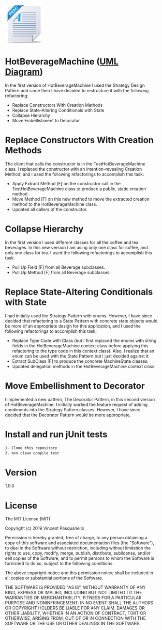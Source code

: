 ![Readme image](readme.png)

# HotBeverageMachine ([UML Diagram](https://github.com/vpasq/HotBeverageMachine/blob/master/UML_HotBeverageMachine.pdf)) 
In the first version of HotBeverageMachine I used the Strategy Design Pattern and since then I have decided to 
restructure it with the following refactoring:
- Replace Constructors With Creation Methods
- Replace State-Altering Conditionals with State
- Collapse Hierarchy
- Move Embellishment to Decorator

# Replace Constructors With Creation Methods
The client that calls the constructor is in the TestHotBeverageMachine class.
I replaced the constructor with an intention-revealing Creation Method, and I used the 
following refactorings to accomplish this task:
- Apply Extract Method [F] on the constructor call in the TestHotBeverageMachine class to produce 
a public, static creation method.
- Move Method [F] on this new method to move the extracted creation method to the 
HotBeverageMachine class.
- Updated all callers of the constructor.

# Collapse Hierarchy
In the first version I used different classes for all the coffee and tea beverages. In this
new version I am using only one class for coffee, and only one class for tea. I used the 
following refactorings to accomplish this task:
- Pull Up Field [F] from all Beverage subclasses.
- Pull Up Method [F] from all Beverage subclasses.

# Replace State-Altering Conditionals with State
I had initially used the Strategy Pattern with enums. However, I have since decided
that refactoring to a State Pattern with concrete state objects would be more of an appropriate 
design for this application, and I used the following refactorings to accomplish this task:
- Replace Type Code with Class (but I first replaced the enums with string fields in the 
HotBeverageMachine context class before applying this refactoring to the type code in this context 
class). Also, I realize that an enum can be used with the State Pattern but I just decided 
against it.
- Extract SubClass [F] to produce the concrete MachineState classes.
- Updated delegation methods in the HotBeverageMachine context class

# Move Embellishment to Decorator
I implemented a new pattern, The Decorator Pattern, in this second version of HotBeverageMachine.
I initially worked the feature request of adding condiments into the Strategy Pattern classes.
However, I have since decided that the Decorator Pattern would be more appropriate.

# Install and run jUnit tests
```bash
1. Clone this repository
2. mvn clean compile test

```

# Version
1.0.0

# License

The MIT License (MIT)

Copyright (c) 2019 Vincent Pasquariello

Permission is hereby granted, free of charge, to any person obtaining a copy of this software and associated documentation files (the "Software"), to deal in the Software without restriction, including without limitation the rights to use, copy, modify, merge, publish, distribute, sublicense, and/or sell copies of the Software, and to permit persons to whom the Software is furnished to do so, subject to the following conditions:

The above copyright notice and this permission notice shall be included in all copies or substantial portions of the Software.

THE SOFTWARE IS PROVIDED "AS IS", WITHOUT WARRANTY OF ANY KIND, EXPRESS OR IMPLIED, INCLUDING BUT NOT LIMITED TO THE WARRANTIES OF MERCHANTABILITY, FITNESS FOR A PARTICULAR PURPOSE AND NONINFRINGEMENT. IN NO EVENT SHALL THE AUTHORS OR COPYRIGHT HOLDERS BE LIABLE FOR ANY CLAIM, DAMAGES OR OTHER LIABILITY, WHETHER IN AN ACTION OF CONTRACT, TORT OR OTHERWISE, ARISING FROM, OUT OF OR IN CONNECTION WITH THE SOFTWARE OR THE USE OR OTHER DEALINGS IN THE SOFTWARE.


